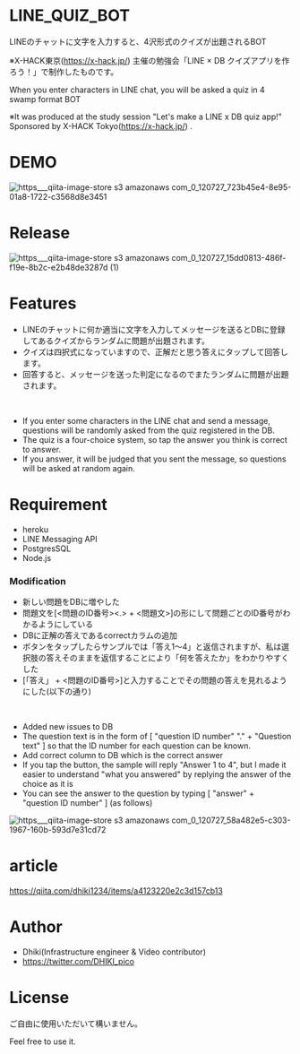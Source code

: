 # LINE_QUIZ_BOT

LINEのチャットに文字を入力すると、4沢形式のクイズが出題されるBOT

※X-HACK東京(https://x-hack.jp/) 主催の勉強会「LINE × DB クイズアプリを作ろう！」で制作したものです。

When you enter characters in LINE chat, you will be asked a quiz in 4 swamp format BOT

※It was produced at the study session "Let's make a LINE x DB quiz app!" Sponsored by X-HACK Tokyo(https://x-hack.jp/) .

# DEMO

![https___qiita-image-store s3 amazonaws com_0_120727_723b45e4-8e95-01a8-1722-c3568d8e3451](https://user-images.githubusercontent.com/12876144/114262374-908e3c80-9a1a-11eb-9f69-c7d5a653590f.gif)


# Release
![https___qiita-image-store s3 amazonaws com_0_120727_15dd0813-486f-f19e-8b2c-e2b48de3287d (1)](https://user-images.githubusercontent.com/12876144/114262825-18754600-9a1d-11eb-98d1-8225493856d4.png)


# Features

* LINEのチャットに何か適当に文字を入力してメッセージを送るとDBに登録してあるクイズからランダムに問題が出題されます。
* クイズは四択式になっていますので、正解だと思う答えにタップして回答します。
* 回答すると、メッセージを送った判定になるのでまたランダムに問題が出題されます。
<br>

* If you enter some characters in the LINE chat and send a message, questions will be randomly asked from the quiz registered in the DB.
* The quiz is a four-choice system, so tap the answer you think is correct to answer.
* If you answer, it will be judged that you sent the message, so questions will be asked at random again.


# Requirement
* heroku
* LINE Messaging API
* PostgresSQL
* Node.js


### Modification

* 新しい問題をDBに増やした
* 問題文を[<問題のID番号><.> + <問題文>]の形にして問題ごとのID番号がわかるようにしている
* DBに正解の答えであるcorrectカラムの追加
* ボタンをタップしたらサンプルでは「答え1〜4」と返信されますが、私は選択肢の答えそのままを返信することにより「何を答えたか」をわかりやすくした
* [「答え」 + <問題のID番号>]と入力することでその問題の答えを見れるようにした(以下の通り)
<br>

* Added new issues to DB
* The question text is in the form of [ "question ID number" "." + "Question text" ] so that the ID number for each question can be known.
* Add correct column to DB which is the correct answer
* If you tap the button, the sample will reply "Answer 1 to 4", but I made it easier to understand "what you answered" by replying the answer of the choice as it is
* You can see the answer to the question by typing [ "answer" + "question ID number" ] (as follows)

![https___qiita-image-store s3 amazonaws com_0_120727_58a482e5-c303-1967-160b-593d7e31cd72](https://user-images.githubusercontent.com/12876144/114262747-98e77700-9a1c-11eb-8001-634d555e6956.gif)


# article
https://qiita.com/dhiki1234/items/a4123220e2c3d157cb13


# Author
* Dhiki(Infrastructure engineer & Video contributor)
* https://twitter.com/DHIKI_pico


# License
ご自由に使用いただいて構いません。

Feel free to use it.
